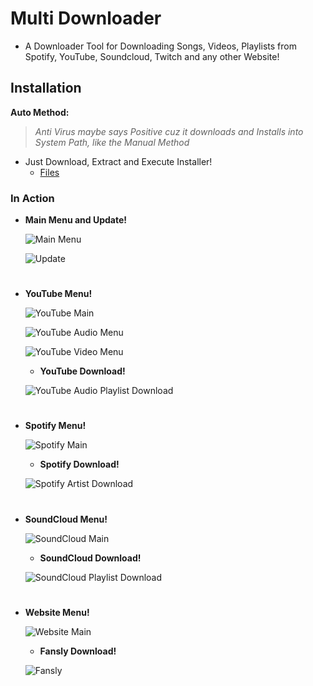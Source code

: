 # Multi Downloader
- A Downloader Tool for Downloading Songs, Videos, Playlists from Spotify, YouTube, Soundcloud, Twitch and any other Website!

## Installation
__Auto Method:__ 
  > *Anti Virus maybe says Positive cuz it downloads and Installs into System Path, like the Manual Method*
   - Just Download, Extract and Execute Installer!
     - [Files](https://github.com/SaoasBlubb/Multi-Downloader/releases/download/v6.0.0/Downloader.zip)

### In Action
- __Main Menu and Update!__

  ![Main Menu](https://github.com/SaoasBlubb/Multi-Downloader/assets/56938581/63e35edc-7dd1-44b9-97ea-9ec98451aabd)

  ![Update](https://github.com/SaoasBlubb/Multi-Downloader/assets/56938581/97908d06-1b9f-4309-8361-bd65e5e7bfba)
#
- __YouTube Menu!__

  ![YouTube Main](https://github.com/SaoasBlubb/Multi-Downloader/assets/56938581/87c3e22d-bad9-4201-a6b5-b161b10ea79a)

  ![YouTube Audio Menu](https://github.com/SaoasBlubb/Multi-Downloader/assets/56938581/8d81457f-7560-4195-8f4a-3529438a5b21)

  ![YouTube Video Menu](https://github.com/SaoasBlubb/Multi-Downloader/assets/56938581/426c9fa3-a8eb-4968-a1af-2463ec0f431b)
  - __YouTube Download!__
  
  ![YouTube Audio Playlist Download](https://github.com/SaoasBlubb/Multi-Downloader/assets/56938581/b8835d8c-d5fd-408f-a739-a05f8a6040a9)
#
- __Spotify Menu!__

  ![Spotify Main](https://github.com/SaoasBlubb/Multi-Downloader/assets/56938581/f21b3341-45b8-4ec6-a493-345bd34ff7e8)
  - __Spotify Download!__
  
  ![Spotify Artist Download](https://github.com/SaoasBlubb/Multi-Downloader/assets/56938581/25e20721-9cc0-4ec9-8af3-f9d5fdcfff8d)
#
- __SoundCloud Menu!__

  ![SoundCloud Main](https://github.com/SaoasBlubb/Multi-Downloader/assets/56938581/3b6abaf8-d4ff-4bcb-ace5-0b159b052fa6)
  - __SoundCloud Download!__
 
  ![SoundCloud Playlist Download](https://github.com/SaoasBlubb/Multi-Downloader/assets/56938581/81e4a2bf-0885-4de6-9fe5-07c5bdc00dd9)
#
- __Website Menu!__

  ![Website Main](https://github.com/SaoasBlubb/Multi-Downloader/assets/56938581/a80ea59c-b0b1-4a5a-9bf1-cc0822fe79ec)
  - __Fansly Download!__
  
  ![Fansly](https://github.com/SaoasBlubb/Multi-Downloader/assets/56938581/ee609123-fefb-49c1-8c4d-fc07cbbf1bb2)
